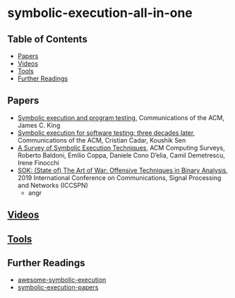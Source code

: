 # symbolic-execution-all-in-one

## Table of Contents
* [Papers](https://github.com/XD3an/symbolic-execution-all-in-one#Papers)
* [Videos](https://github.com/XD3an/symbolic-execution-all-in-one#Videos)
* [Tools](https://github.com/XD3an/symbolic-execution-all-in-one#Tools)
* [Further Readings](https://github.com/XD3an/symbolic-execution-all-in-one#Further-Readings)

## Papers
* [Symbolic execution and program testing](https://dl.acm.org/doi/10.1145/360248.360252), Communications of the ACM, James C. King
* [Symbolic execution for software testing: three decades later](https://dl.acm.org/doi/10.1145/2408776.2408795), Communications of the ACM, Cristian Cadar, Koushik Sen
* [A Survey of Symbolic Execution Techniques](https://dl.acm.org/doi/10.1145/3182657), ACM Computing Surveys, Roberto Baldoni, Emilio Coppa, Daniele Cono D’elia, Camil Demetrescu, Irene Finocchi
* [SOK: (State of) The Art of War: Offensive Techniques in Binary Analysis](https://ieeexplore.ieee.org/document/7546500), 2019 International Conference on Communications, Signal Processing and Networks (ICCSPN)
    * angr

## [Videos](https://github.com/ksluckow/awesome-symbolic-execution#videos)

## [Tools](https://github.com/ksluckow/awesome-symbolic-execution#tools)

## Further Readings

* [awesome-symbolic-execution](https://github.com/ksluckow/awesome-symbolic-execution)
* [symbolic-execution-papers](https://github.com/XMUsuny/symbolic-execution-papers)
